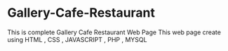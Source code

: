 # Gallery-Cafe-Restaurant
This is complete Gallery Cafe Restaurant Web Page
This web page create using HTML , CSS , JAVASCRIPT , PHP , MYSQL
